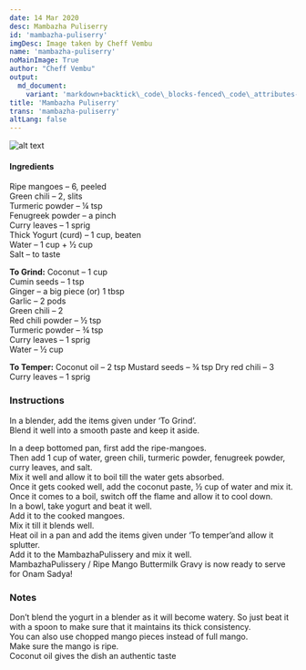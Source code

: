 ```yaml
---
date: 14 Mar 2020
desc: Mambazha Puliserry
id: 'mambazha-puliserry'
imgDesc: Image taken by Cheff Vembu
name: 'mambazha-puliserry'
noMainImage: True
author: "Cheff Vembu"
output:
  md_document:
    variant: 'markdown+backtick\_code\_blocks-fenced\_code\_attributes-header\_attributes'
title: 'Mambazha Puliserry'
trans: 'mambazha-puliserry'
altLang: false
---
```

<img src="/others/mambazha-puliserry/_main.png" alt="alt text" class="blogs_image">
<div>
    <adsbygoogle />
</div>
<Adsense
          data-ad-client="ca-pub-3042269102042405"
          data-ad-slot="1234567890"
/>

#### Ingredients

Ripe mangoes – 6, peeled  
Green chili – 2, slits  
Turmeric powder – ¼ tsp  
Fenugreek powder – a pinch  
Curry leaves – 1 sprig  
Thick Yogurt (curd) – 1 cup, beaten  
Water – 1 cup + ½ cup  
Salt – to taste  

**To Grind:**
Coconut – 1 cup  
Cumin seeds – 1 tsp  
Ginger – a big piece (or) 1 tbsp  
Garlic – 2 pods  
Green chili – 2  
Red chili powder – ½ tsp  
Turmeric powder – ¾ tsp  
Curry leaves – 1 sprig  
Water – ½ cup  

**To Temper:**
Coconut oil – 2 tsp
Mustard seeds – ¾ tsp
Dry red chili – 3
Curry leaves – 1 sprig


### Instructions

In a blender, add the items given under ‘To Grind’.  
Blend it well into a smooth paste and keep it aside.  

In a deep bottomed pan, first add the ripe-mangoes.  
Then add 1 cup of water, green chili, turmeric powder, fenugreek powder, curry leaves, and salt.  
 Mix it well and allow it to boil till the water gets absorbed.  
Once it gets cooked well, add the coconut paste, ½ cup of water and mix it. Once it comes to a boil, switch off the flame and allow it to cool down.  
In a bowl, take yogurt and beat it well.   
Add it to the cooked mangoes.  
Mix it till it blends well.  
Heat oil in a pan and add the items given under ‘To temper’and allow it splutter.  
 Add it to the MambazhaPulissery and mix it well.  
MambazhaPulissery / Ripe Mango Buttermilk Gravy is now ready to serve for Onam Sadya!  

### Notes

Don’t blend the yogurt in a blender as it will become watery. So just beat it with a spoon to make sure that it maintains its thick consistency.  
You can also use chopped mango pieces instead of full mango.  
Make sure the mango is ripe.  
Coconut oil gives the dish an authentic taste  


<style>
table{
    border-collapse: collapse;
    border-spacing: 0;
    border:2px solid gray;
}

th{
    border:2px solid gray;
}

td{
    border:1px solid gray;
}


</style>